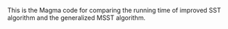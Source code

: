 This is the Magma code for comparing the running time of improved SST algorithm and the generalized MSST algorithm. 
